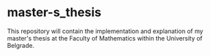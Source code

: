 # master-s_thesis
This repository will contain the implementation and explanation of my master's thesis at the Faculty of Mathematics within the University of Belgrade.
